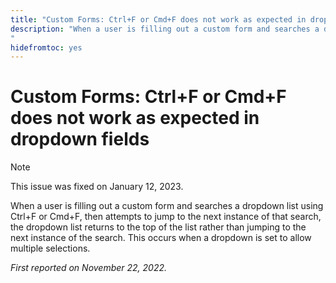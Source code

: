 ```yaml
---
title: "Custom Forms: Ctrl+F or Cmd+F does not work as expected in dropdown fields"
description: "When a user is filling out a custom form and searches a dropdown list using Ctrl+F or Cmd+F, then attempts to jump to the next instance of that search, the dropdown list returns to the top of the list rather than jumping to the next instance of the search. This occurs when a dropdown is set to allow multiple selections.
"
hidefromtoc: yes
---
```


# Custom Forms: Ctrl+F or Cmd+F does not work as expected in dropdown fields

>[!NOTE]
>
>This issue was fixed on January 12, 2023.

When a user is filling out a custom form and searches a dropdown list using Ctrl+F or Cmd+F, then attempts to jump to the next instance of that search, the dropdown list returns to the top of the list rather than jumping to the next instance of the search. This occurs when a dropdown is set to allow multiple selections.

_First reported on November 22, 2022._

